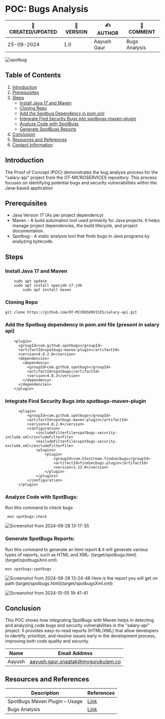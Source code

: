 # POC: Bugs Analysis

| 📅 CREATED/UPDATED | 📌 VERSION | ✍️ AUTHOR    | 📝 COMMENT                     |
|--------------------|------------|--------------|--------------------------------|
| 25-09-2024         | 1.0       | Aayush Gaur  | Bugs Analysis              |

![spotbug](https://github.com/user-attachments/assets/3726e901-35ab-4378-b489-1cc9d1071d5d)

## Table of Contents

1. [Introduction](#introduction)
2. [Prerequisites](#prerequisites)
3. [Steps](#steps)
   - [Install Java 17 and Maven](#install-java-17-and-maven)
   - [Cloning Repo](#cloning-repo)
   - [Add the Spotbug Dependency in pom.xml](#add-the-spotbug-dependency-in-pomxml)
   - [Integrate Find Security Bugs into spotbugs-maven-plugin](#integrate-find-security-bugs-into-spotbugs-maven-plugin)
   - [Analyze Code with SpotBugs](#analyze-code-with-spotbugs)
   - [Generate SpotBugs Reports](#generate-spotbugs-reports)
4. [Conclusion](#conclusion)
5. [Resources and References](#resources-and-references)
6. [Contact Information](#contact-information)


## Introduction
The Proof of Concept (POC) demonstrates the bug analysis process for the "salary-api" project from the OT-MICROSERVICES repository. This process focuses on identifying potential bugs and security vulnerabilities within the Java-based application 

## Prerequisites
- Java Version 17 (As per project dependency)
- Maven - A build automation tool used primarily for Java projects. It helps manage project dependencies, the build lifecycle, and project documentation.
- Spotbug - A static analysis tool that finds bugs in Java programs by analyzing bytecode.


## Steps 

### Install Java 17 and Maven
```
	sudo apt update
	sudo apt install openjdk-17-jdk
        sudo apt install maven
```
### Cloning Repo

```
git clone https://github.com/OT-MICROSERVICES/salary-api.git
```
### Add the Spotbug dependency in pom.xml file (present in salary api)


        <plugin>
          <groupId>com.github.spotbugs</groupId>
          <artifactId>spotbugs-maven-plugin</artifactId>
          <version>4.8.2.0</version>
          <dependencies>
            <dependency>
              <groupId>com.github.spotbugs</groupId>
              <artifactId>spotbugs</artifactId>
              <version>4.8.3</version>
            </dependency>
          </dependencies>
        </plugin>

### Integrate Find Security Bugs into spotbugs-maven-plugin

          <plugin>
              <groupId>com.github.spotbugs</groupId>
              <artifactId>spotbugs-maven-plugin</artifactId>
              <version>4.8.2.0</version>
              <configuration>
                  <includeFilterFile>spotbugs-security-include.xml</includeFilterFile>
                  <excludeFilterFile>spotbugs-security-exclude.xml</excludeFilterFile>
                  <plugins>
                      <plugin>
                          <groupId>com.h3xstream.findsecbugs</groupId>
                          <artifactId>findsecbugs-plugin</artifactId>
                          <version>1.12.0</version>
                      </plugin>
                  </plugins>
              </configuration>
          </plugin>

### Analyze Code with SpotBugs:
Run this command to check bugs

```
 mvn spotbugs:check
```

![Screenshot from 2024-09-28 13-17-35](https://github.com/user-attachments/assets/5b57037c-fc96-44df-871b-b2c1734ecd99)

### Generate SpotBugs Reports: 
Run this  command to generate an html report & it will  generate various types of reports, such as HTML and XML: (target/spotbugs.html)(target/spotbugsXml.xml).

```
mvn spotbugs:spotbugs
```

![Screenshot from 2024-09-28 13-24-48](https://github.com/user-attachments/assets/080df602-18b9-4f32-8b71-967fd3cfb6aa)
Here is the report you will get on path (target/spotbugs.html)(target/spotbugsXml.xml)

![Screenshot from 2024-10-05 19-41-41](https://github.com/user-attachments/assets/7440e4af-fef8-440d-9a26-c294595e49e5)


## Conclusion
This POC shows how integrating SpotBugs with Maven helps in detecting and analyzing code bugs and security vulnerabilities in the "salary-api" project. It provides easy-to-read reports (HTML/XML) that allow developers to identify, prioritize, and resolve issues early in the development process, improving both code quality and security.

|Name|Email Address|
|:---:|:---:|
|Aayush|aayush.gaur.snaatak@mygurukulam.co|

## Resources and References

| Description                                      | References  
| ------------------------------------------------- | ------------------------------------------------------------------- |
| SpotBugs Maven Plugin – Usage                           | [Link](https://spotbugs.github.io/spotbugs-maven-plugin/usage.html#:~:text=To%20generate%20the%20SpotBugs%20report,xml%20.&text=Then%2C%20execute%20the%20site%20plugin%20to%20generate%20the%20report.) |
| Bugs Analysis                           | [Link](https://www.cs.tufts.edu/~jfoster/papers/issre04.pdf) |



